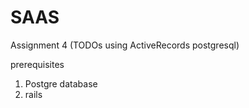 # SAAS
Assignment 4 (TODOs using ActiveRecords postgresql)


prerequisites
1. Postgre database
2. rails

